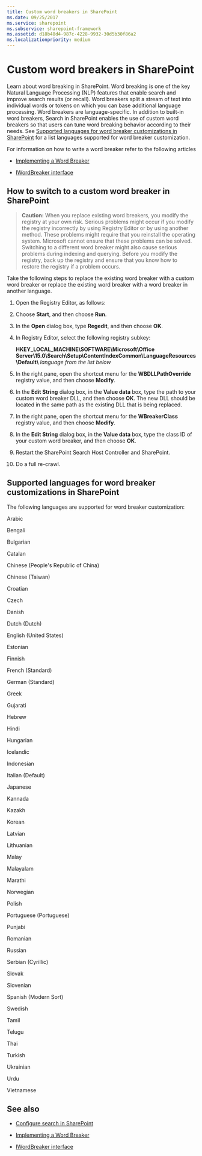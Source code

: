 ```yaml
---
title: Custom word breakers in SharePoint
ms.date: 09/25/2017
ms.service: sharepoint
ms.subservice: sharepoint-framework
ms.assetid: d18b48d4-987c-4228-9932-30d5b30f86a2
ms.localizationpriority: medium
---
```



# Custom word breakers in SharePoint
Learn about word breaking in SharePoint. 
Word breaking is one of the key Natural Language Processing (NLP) features that enable search and improve search results (or recall). Word breakers split a stream of text into individual words or tokens on which you can base additional language processing. Word breakers are language-specific. In addition to built-in word breakers, Search in SharePoint enables the use of custom word breakers so that users can tune word breaking behavior according to their needs. See  [Supported languages for word breaker customizations in SharePoint](#SP15_SupportedLanguages) for a list languages supported for word breaker customization.
  
    
    

For information on how to write a word breaker refer to the following articles 
-  [Implementing a Word Breaker](https://msdn.microsoft.com/library/ms693186%28v=vs.85%29.aspx)
    
  
-  [IWordBreaker interface](https://msdn.microsoft.com/library/ms691079%28v=vs.85%29.aspx)
    
  

## How to switch to a custom word breaker in SharePoint
<a name="SP15wordbreaker_howto"> </a>


> **Caution:**
> When you replace existing word breakers, you modify the registry at your own risk. Serious problems might occur if you modify the registry incorrectly by using Registry Editor or by using another method. These problems might require that you reinstall the operating system. Microsoft cannot ensure that these problems can be solved. Switching to a different word breaker might also cause serious problems during indexing and querying. Before you modify the registry, back up the registry and ensure that you know how to restore the registry if a problem occurs. 
  
    
    

Take the following steps to replace the existing word breaker with a custom word breaker or replace the existing word breaker with a word breaker in another language.
  
    
    

1. Open the Registry Editor, as follows:
    
1. Choose **Start**, and then choose **Run**.
    
  
2. In the **Open** dialog box, type **Regedit**, and then choose **OK**.
    
  
2. In Registry Editor, select the following registry subkey:
    
    **HKEY_LOCAL_MACHINE\\SOFTWARE\\Microsoft\\Office Server\\15.0\\Search\\Setup\\ContentIndexCommon\\LanguageResources\\Default\\** _language from the list below_
    
  
3. In the right pane, open the shortcut menu for the **WBDLLPathOverride** registry value, and then choose **Modify**.
    
  
4. In the **Edit String** dialog box, in the **Value data** box, type the path to your custom word breaker DLL, and then choose **OK**. The new DLL should be located in the same path as the existing DLL that is being replaced.
    
  
5. In the right pane, open the shortcut menu for the **WBreakerClass** registry value, and then choose **Modify**.
    
  
6. In the **Edit String** dialog box, in the **Value data** box, type the class ID of your custom word breaker, and then choose **OK**.
    
  
7. Restart the SharePoint Search Host Controller and SharePoint.
    
  
8. Do a full re-crawl.
    
  

## Supported languages for word breaker customizations in SharePoint
<a name="SP15_SupportedLanguages"> </a>

The following languages are supported for word breaker customization:
  
    
    
Arabic
  
    
    
Bengali
  
    
    
Bulgarian
  
    
    
Catalan
  
    
    
Chinese (People's Republic of China)
  
    
    
Chinese (Taiwan)
  
    
    
Croatian
  
    
    
Czech
  
    
    
Danish
  
    
    
Dutch (Dutch)
  
    
    
English (United States)
  
    
    
Estonian
  
    
    
Finnish
  
    
    
French (Standard)
  
    
    
German (Standard)
  
    
    
Greek
  
    
    
Gujarati
  
    
    
Hebrew
  
    
    
Hindi
  
    
    
Hungarian
  
    
    
Icelandic
  
    
    
Indonesian
  
    
    
Italian (Default)
  
    
    
Japanese
  
    
    
Kannada
  
    
    
Kazakh
  
    
    
Korean
  
    
    
Latvian
  
    
    
Lithuanian
  
    
    
Malay
  
    
    
Malayalam
  
    
    
Marathi
  
    
    
Norwegian
  
    
    
Polish
  
    
    
Portuguese (Portuguese)
  
    
    
Punjabi
  
    
    
Romanian
  
    
    
Russian
  
    
    
Serbian (Cyrillic)
  
    
    
Slovak
  
    
    
Slovenian
  
    
    
Spanish (Modern Sort)
  
    
    
Swedish
  
    
    
Tamil
  
    
    
Telugu
  
    
    
Thai
  
    
    
Turkish
  
    
    
Ukrainian
  
    
    
Urdu
  
    
    
Vietnamese
  
    
    

## See also
<a name="SP15wordbreakers_addresources"> </a>


-  [Configure search in SharePoint](configure-search-in-sharepoint.md)
    
  
-  [Implementing a Word Breaker](https://msdn.microsoft.com/library/ms693186%28v=vs.85%29.aspx)
    
  
-  [IWordBreaker interface](https://msdn.microsoft.com/library/ms691079%28v=vs.85%29.aspx)
    
  

